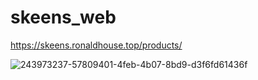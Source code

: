 ﻿# skeens_web
https://skeens.ronaldhouse.top/products/

![243973237-57809401-4feb-4b07-8bd9-d3f6fd61436f](https://github.com/user-attachments/assets/6d593f1b-2baf-4531-be86-dccb337fd1fa)
